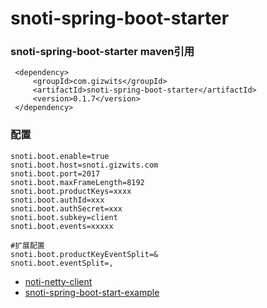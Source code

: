 snoti-spring-boot-starter
==============================



### snoti-spring-boot-starter maven引用 

```
 <dependency>
     <groupId>com.gizwits</groupId>
     <artifactId>snoti-spring-boot-starter</artifactId>
     <version>0.1.7</version>
 </dependency>

```


### 配置

```
snoti.boot.enable=true
snoti.boot.host=snoti.gizwits.com
snoti.boot.port=2017
snoti.boot.maxFrameLength=8192
snoti.boot.productKeys=xxxx
snoti.boot.authId=xxx
snoti.boot.authSecret=xxx
snoti.boot.subkey=client
snoti.boot.events=xxxxx

#扩展配置
snoti.boot.productKeyEventSplit=&
snoti.boot.eventSplit=,
```



* [noti-netty-client](https://github.com/Bestfeel/noti-netty-client)
* [snoti-spring-boot-start-example](https://github.com/Bestfeel/snoti-spring-boot-start-example)

